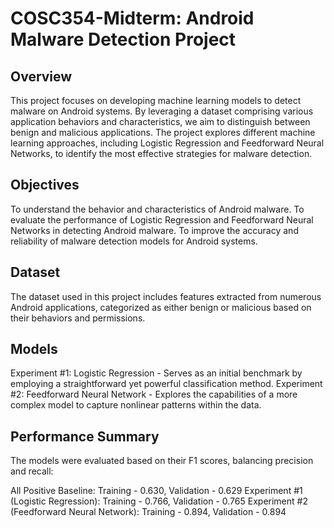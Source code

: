 # COSC354-Midterm: Android Malware Detection Project

## Overview
This project focuses on developing machine learning models to detect malware on Android systems. By leveraging a dataset comprising various application behaviors and characteristics, we aim to distinguish between benign and malicious applications. The project explores different machine learning approaches, including Logistic Regression and Feedforward Neural Networks, to identify the most effective strategies for malware detection.

## Objectives
To understand the behavior and characteristics of Android malware.
To evaluate the performance of Logistic Regression and Feedforward Neural Networks in detecting Android malware.
To improve the accuracy and reliability of malware detection models for Android systems.
## Dataset
The dataset used in this project includes features extracted from numerous Android applications, categorized as either benign or malicious based on their behaviors and permissions.

## Models
Experiment #1: Logistic Regression - Serves as an initial benchmark by employing a straightforward yet powerful classification method.
Experiment #2: Feedforward Neural Network - Explores the capabilities of a more complex model to capture nonlinear patterns within the data.
## Performance Summary
The models were evaluated based on their F1 scores, balancing precision and recall:

All Positive Baseline: Training - 0.630, Validation - 0.629
Experiment #1 (Logistic Regression): Training - 0.766, Validation - 0.765
Experiment #2 (Feedforward Neural Network): Training - 0.894, Validation - 0.894
